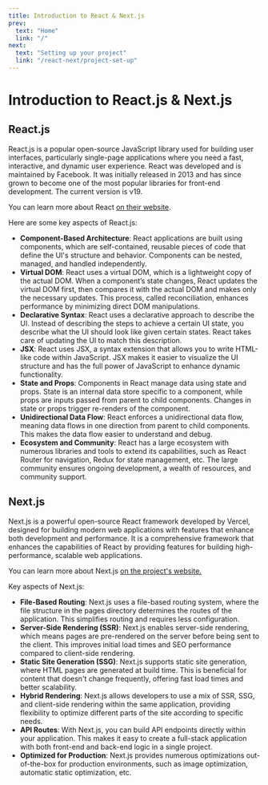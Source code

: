 ```yaml
---
title: Introduction to React & Next.js
prev:
  text: "Home"
  link: "/"
next:
  text: "Setting up your project"
  link: "/react-next/project-set-up"
---
```


# Introduction to React.js & Next.js

## React.js

React.js is a popular open-source JavaScript library used for building user interfaces, particularly single-page applications where you need a fast, interactive, and dynamic user experience. React was developed and is maintained by Facebook. It was initially released in 2013 and has since grown to become one of the most popular libraries for front-end development. The current version is v19.

You can learn more about React [on their website](https://react.dev/).

Here are some key aspects of React.js:

- **Component-Based Architecture**: React applications are built using components, which are self-contained, reusable pieces of code that define the UI's structure and behavior. Components can be nested, managed, and handled independently.
- **Virtual DOM**: React uses a virtual DOM, which is a lightweight copy of the actual DOM. When a component’s state changes, React updates the virtual DOM first, then compares it with the actual DOM and makes only the necessary updates. This process, called reconciliation, enhances performance by minimizing direct DOM manipulations.
- **Declarative Syntax**: React uses a declarative approach to describe the UI. Instead of describing the steps to achieve a certain UI state, you describe what the UI should look like given certain states. React takes care of updating the UI to match this description.
- **JSX**: React uses JSX, a syntax extension that allows you to write HTML-like code within JavaScript. JSX makes it easier to visualize the UI structure and has the full power of JavaScript to enhance dynamic functionality.
- **State and Props**: Components in React manage data using state and props. State is an internal data store specific to a component, while props are inputs passed from parent to child components. Changes in state or props trigger re-renders of the component.
- **Unidirectional Data Flow**: React enforces a unidirectional data flow, meaning data flows in one direction from parent to child components. This makes the data flow easier to understand and debug.
- **Ecosystem and Community**: React has a large ecosystem with numerous libraries and tools to extend its capabilities, such as React Router for navigation, Redux for state management, etc. The large community ensures ongoing development, a wealth of resources, and community support.

## Next.js

Next.js is a powerful open-source React framework developed by Vercel, designed for building modern web applications with features that enhance both development and performance. It is a comprehensive framework that enhances the capabilities of React by providing features for building high-performance, scalable web applications.

You can learn more about Next.js [on the project's website.](https://nextjs.org/)

Key aspects of Next.js:

- **File-Based Routing**: Next.js uses a file-based routing system, where the file structure in the pages directory determines the routes of the application. This simplifies routing and requires less configuration.
- **Server-Side Rendering (SSR)**: Next.js enables server-side rendering, which means pages are pre-rendered on the server before being sent to the client. This improves initial load times and SEO performance compared to client-side rendering.
- **Static Site Generation (SSG)**: Next.js supports static site generation, where HTML pages are generated at build time. This is beneficial for content that doesn't change frequently, offering fast load times and better scalability.
- **Hybrid Rendering**: Next.js allows developers to use a mix of SSR, SSG, and client-side rendering within the same application, providing flexibility to optimize different parts of the site according to specific needs.
- **API Routes**: With Next.js, you can build API endpoints directly within your application. This makes it easy to create a full-stack application with both front-end and back-end logic in a single project.
- **Optimized for Production**: Next.js provides numerous optimizations out-of-the-box for production environments, such as image optimization, automatic static optimization, etc.

